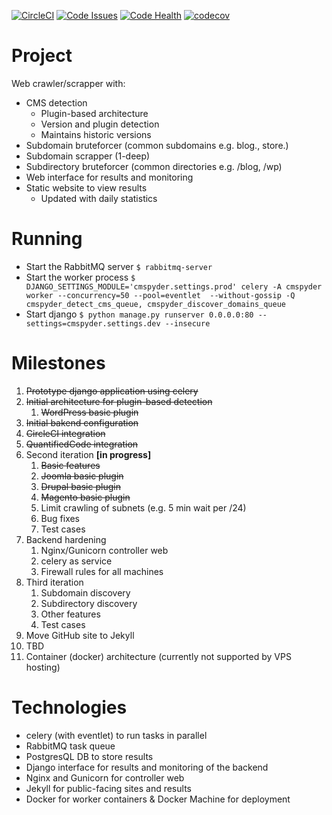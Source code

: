 [![CircleCI](https://circleci.com/gh/j4v/CMSpyder/tree/master.svg?style=shield)](https://circleci.com/gh/j4v/CMSpyder/tree/master)
[![Code Issues](https://www.quantifiedcode.com/api/v1/project/6f2f61d35ba345e7be82fad62c2d883c/badge.svg)](https://www.quantifiedcode.com/app/project/6f2f61d35ba345e7be82fad62c2d883c)
[![Code Health](https://landscape.io/github/j4v/CMSpyder/master/landscape.svg?style=flat)](https://landscape.io/github/j4v/CMSpyder/master)
[![codecov](https://codecov.io/gh/j4v/CMSpyder/branch/master/graph/badge.svg)](https://codecov.io/gh/j4v/CMSpyder)

# Project
Web crawler/scrapper with:
- CMS detection
    - Plugin-based architecture
    - Version and plugin detection
    - Maintains historic versions
- Subdomain bruteforcer (common subdomains e.g. blog., store.)
- Subdomain scrapper (1-deep)
- Subdirectory bruteforcer (common directories e.g. /blog, /wp)
- Web interface for results and monitoring
- Static website to view results
    - Updated with daily statistics

#  Running
- Start the RabbitMQ server
`$ rabbitmq-server`
- Start the worker process
`$ DJANGO_SETTINGS_MODULE='cmspyder.settings.prod' celery -A cmspyder worker --concurrency=50 --pool=eventlet  --without-gossip -Q cmspyder_detect_cms_queue, cmspyder_discover_domains_queue`
- Start django
`$ python manage.py runserver 0.0.0.0:80 --settings=cmspyder.settings.dev --insecure`

# Milestones
1. ~~Prototype django application using celery~~
2. ~~Initial architecture for plugin-based detection~~
    1. ~~WordPress basic plugin~~
3. ~~Initial bakend configuration~~
4. ~~CircleCI integration~~
5. ~~QuantifiedCode integration~~
6. Second iteration **[in progress]**
    1. ~~Basic features~~
    2. ~~Joomla basic plugin~~
    3. ~~Drupal basic plugin~~
    4. ~~Magento basic plugin~~
    5. Limit crawling of subnets (e.g. 5 min wait per /24)
    6. Bug fixes
    7. Test cases
6. Backend hardening
    1. Nginx/Gunicorn controller web
    2. celery as service
    3. Firewall rules for all machines
8. Third iteration
    1. Subdomain discovery
    2. Subdirectory discovery
    3. Other features
    4. Test cases
9. Move GitHub site to Jekyll
10. TBD
11. Container (docker) architecture (currently not supported by VPS hosting)

# Technologies
- celery (with eventlet) to run tasks in parallel
- RabbitMQ task queue
- PostgresQL DB to store results
- Django interface for results and monitoring of the backend
- Nginx and Gunicorn for controller web
- Jekyll for public-facing sites and results
- Docker for worker containers & Docker Machine for deployment
